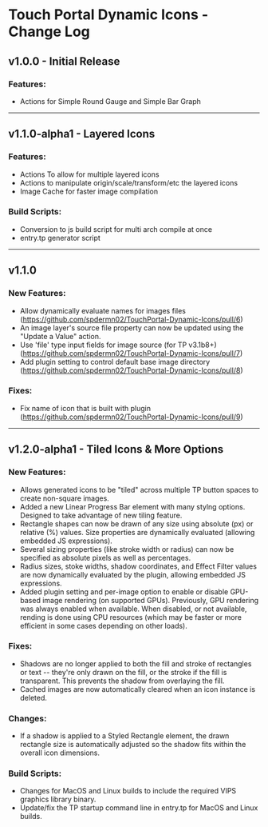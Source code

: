 
# Touch Portal Dynamic Icons - Change Log

## v1.0.0 - Initial Release
### Features:
- Actions for Simple Round Gauge and Simple Bar Graph

---
## v1.1.0-alpha1 - Layered Icons

### Features:
- Actions To allow for multiple layered icons
- Actions to manipulate origin/scale/transform/etc the layered icons
- Image Cache for faster image compilation
### Build Scripts:
- Conversion to js build script for multi arch compile at once
- entry.tp generator script

---
## v1.1.0
### New Features:
- Allow dynamically evaluate names for images files (https://github.com/spdermn02/TouchPortal-Dynamic-Icons/pull/6)
- An image layer's source file property can now be updated using the "Update a Value" action.
- Use 'file' type input fields for image source (for TP v3.1b8+) (https://github.com/spdermn02/TouchPortal-Dynamic-Icons/pull/7)
- Add plugin setting to control default base image directory (https://github.com/spdermn02/TouchPortal-Dynamic-Icons/pull/8)
### Fixes:
- Fix name of icon that is built with plugin (https://github.com/spdermn02/TouchPortal-Dynamic-Icons/pull/9)

---
## v1.2.0-alpha1 - Tiled Icons & More Options
### New Features:
- Allows generated icons to be "tiled" across multiple TP button spaces to create non-square images.
- Added a new Linear Progress Bar element with many stylng options. Designed to take advantage of new tiling feature.
- Rectangle shapes can now be drawn of any size using absolute (px) or relative (%) values. Size properties are dynamically evaluated (allowing embedded JS expressions).
- Several sizing properties (like stroke width or radius) can now be specified as absolute pixels as well as percentages.
- Radius sizes, stoke widths, shadow coordinates, and Effect Filter values are now dynamically evaluated by the plugin, allowing embedded JS expressions.
- Added plugin setting and per-image option to enable or disable GPU-based image rendering (on supported GPUs). Previously, GPU rendering was always enabled when available.
  When disabled, or not available, rending is done using CPU resources (which may be faster or more efficient in some cases depending on other loads).

### Fixes:
- Shadows are no longer applied to both the fill and stroke of rectangles or text -- they're only drawn on the fill, or the stroke if the fill is transparent.
  This prevents the shadow from overlaying the fill.
- Cached images are now automatically cleared when an icon instance is deleted.

### Changes:
- If a shadow is applied to a Styled Rectangle element, the drawn rectangle size is automatically adjusted so the shadow fits within the overall icon dimensions.

### Build Scripts:
- Changes for MacOS and Linux builds to include the required VIPS graphics library binary.
- Update/fix the TP startup command line in entry.tp for MacOS and Linux builds.
